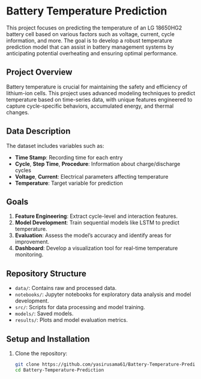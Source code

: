 # Battery Temperature Prediction

This project focuses on predicting the temperature of an LG 18650HG2 battery cell based on various factors such as voltage, current, cycle information, and more. The goal is to develop a robust temperature prediction model that can assist in battery management systems by anticipating potential overheating and ensuring optimal performance.

## Project Overview

Battery temperature is crucial for maintaining the safety and efficiency of lithium-ion cells. This project uses advanced modeling techniques to predict temperature based on time-series data, with unique features engineered to capture cycle-specific behaviors, accumulated energy, and thermal changes.

## Data Description

The dataset includes variables such as:
- **Time Stamp**: Recording time for each entry
- **Cycle**, **Step Time**, **Procedure**: Information about charge/discharge cycles
- **Voltage**, **Current**: Electrical parameters affecting temperature
- **Temperature**: Target variable for prediction

## Goals
1. **Feature Engineering**: Extract cycle-level and interaction features.
2. **Model Development**: Train sequential models like LSTM to predict temperature.
3. **Evaluation**: Assess the model’s accuracy and identify areas for improvement.
4. **Dashboard**: Develop a visualization tool for real-time temperature monitoring.

## Repository Structure
- `data/`: Contains raw and processed data.
- `notebooks/`: Jupyter notebooks for exploratory data analysis and model development.
- `src/`: Scripts for data processing and model training.
- `models/`: Saved models.
- `results/`: Plots and model evaluation metrics.

## Setup and Installation
1. Clone the repository:
   ```bash
   git clone https://github.com/yasirusama61/Battery-Temperature-Prediction.git
   cd Battery-Temperature-Prediction
